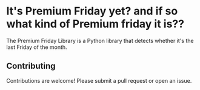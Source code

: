 # It's Premium Friday yet? and if so what kind of Premium friday it is?? 

The Premium Friday Library is a Python library that detects whether it's the last Friday of the month.



## Contributing

Contributions are welcome! Please submit a pull request or open an issue.

